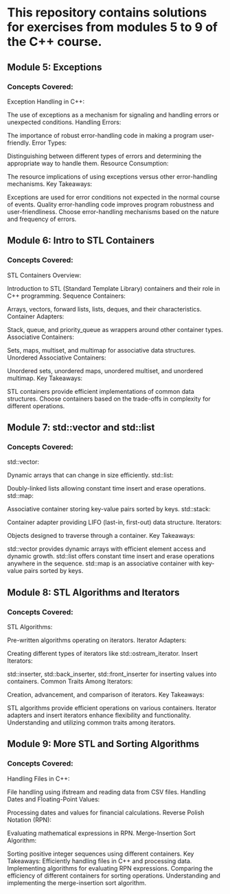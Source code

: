 # This repository contains solutions for exercises from modules 5 to 9 of the C++ course.

## Module 5: Exceptions
### Concepts Covered:
Exception Handling in C++:

The use of exceptions as a mechanism for signaling and handling errors or unexpected conditions.
Handling Errors:

The importance of robust error-handling code in making a program user-friendly.
Error Types:

Distinguishing between different types of errors and determining the appropriate way to handle them.
Resource Consumption:

The resource implications of using exceptions versus other error-handling mechanisms.
Key Takeaways:

Exceptions are used for error conditions not expected in the normal course of events. Quality error-handling code improves program robustness and user-friendliness. Choose error-handling mechanisms based on the nature and frequency of errors.

## Module 6: Intro to STL Containers
### Concepts Covered:
STL Containers Overview:

Introduction to STL (Standard Template Library) containers and their role in C++ programming.
Sequence Containers:

Arrays, vectors, forward lists, lists, deques, and their characteristics.
Container Adapters:

Stack, queue, and priority_queue as wrappers around other container types.
Associative Containers:

Sets, maps, multiset, and multimap for associative data structures.
Unordered Associative Containers:

Unordered sets, unordered maps, unordered multiset, and unordered multimap.
Key Takeaways:

STL containers provide efficient implementations of common data structures. Choose containers based on the trade-offs in complexity for different operations.

## Module 7: std::vector and std::list
### Concepts Covered:
std::vector:

Dynamic arrays that can change in size efficiently.
std::list:

Doubly-linked lists allowing constant time insert and erase operations.
std::map:

Associative container storing key-value pairs sorted by keys.
std::stack:

Container adapter providing LIFO (last-in, first-out) data structure.
Iterators:

Objects designed to traverse through a container.
Key Takeaways:

std::vector provides dynamic arrays with efficient element access and dynamic growth. std::list offers constant time insert and erase operations anywhere in the sequence. std::map is an associative container with key-value pairs sorted by keys.
## Module 8: STL Algorithms and Iterators
### Concepts Covered:
STL Algorithms:

Pre-written algorithms operating on iterators.
Iterator Adapters:

Creating different types of iterators like std::ostream_iterator.
Insert Iterators:

std::inserter, std::back_inserter, std::front_inserter for inserting values into containers.
Common Traits Among Iterators:

Creation, advancement, and comparison of iterators.
Key Takeaways:

STL algorithms provide efficient operations on various containers. Iterator adapters and insert iterators enhance flexibility and functionality. Understanding and utilizing common traits among iterators.
## Module 9: More STL and Sorting Algorithms
### Concepts Covered:
Handling Files in C++:

File handling using ifstream and reading data from CSV files.
Handling Dates and Floating-Point Values:

Processing dates and values for financial calculations.
Reverse Polish Notation (RPN):

Evaluating mathematical expressions in RPN.
Merge-Insertion Sort Algorithm:

Sorting positive integer sequences using different containers.
Key Takeaways:
Efficiently handling files in C++ and processing data. Implementing algorithms for evaluating RPN expressions. Comparing the efficiency of different containers for sorting operations. Understanding and implementing the merge-insertion sort algorithm.
